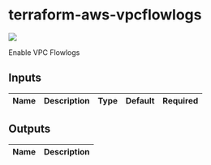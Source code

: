 # terraform-aws-vpcflowlogs


[![](https://github.com/rhythmictech/terraform-aws-vpcflowlogs/workflows/check/badge.svg)](https://github.com/rhythmictech/terraform-aws-vpcflowlogs/actions)

Enable VPC Flowlogs

<!-- BEGINNING OF PRE-COMMIT-TERRAFORM DOCS HOOK -->
## Inputs

| Name | Description | Type | Default | Required |
|------|-------------|:----:|:-----:|:-----:|

## Outputs

| Name | Description |
|------|-------------|

<!-- END OF PRE-COMMIT-TERRAFORM DOCS HOOK -->
